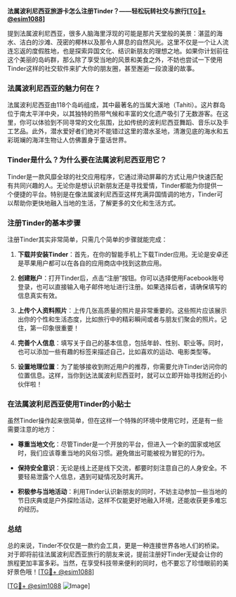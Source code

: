 **法属波利尼西亚旅游卡怎么注册Tinder？——轻松玩转社交与旅行[[TG💪+ @esim1088](https://t.me/s/esim1088)]**

提到法属波利尼西亚，很多人脑海里浮现的可能是那片天堂般的美景：湛蓝的海水、洁白的沙滩、茂密的椰林以及那令人屏息的自然风光。这里不仅是一个让人流连忘返的度假胜地，也是探索异国文化、结识新朋友的理想之地。如果你计划前往这个美丽的岛屿群，那么除了享受当地的风景和美食之外，不妨也尝试一下使用Tinder这样的社交软件来扩大你的朋友圈，甚至邂逅一段浪漫的故事。

### 法属波利尼西亚的魅力何在？

法属波利尼西亚由118个岛屿组成，其中最著名的当属大溪地（Tahiti）。这片群岛位于南太平洋中央，以其独特的热带气候和丰富的文化遗产吸引了无数游客。在这里，你可以体验到不同寻常的文化氛围，比如传统的波利尼西亚舞蹈、音乐以及手工艺品。此外，潜水爱好者们绝对不能错过这里的潜水圣地，清澈见底的海水和五彩斑斓的海洋生物让人仿佛置身于童话世界。

### Tinder是什么？为什么要在法属波利尼西亚用它？

Tinder是一款风靡全球的社交应用程序，它通过滑动屏幕的方式让用户快速匹配有共同兴趣的人。无论你是想认识新朋友还是寻找爱情，Tinder都能为你提供一个便捷的平台。特别是在像法属波利尼西亚这样充满异国情调的地方，Tinder可以帮助你更快地融入当地的生活，了解更多的文化和生活方式。

### 注册Tinder的基本步骤

注册Tinder其实非常简单，只需几个简单的步骤就能完成：

1. **下载并安装Tinder**：首先，在你的智能手机上下载Tinder应用。无论是安卓还是苹果用户都可以在各自的应用商店中找到这款应用。
   
2. **创建账户**：打开Tinder后，点击“注册”按钮。你可以选择使用Facebook账号登录，也可以直接输入电子邮件地址进行注册。如果选择后者，请确保填写的信息真实有效。

3. **上传个人资料照片**：上传几张高质量的照片是非常重要的。这些照片应该展示出你的个性和生活态度，比如旅行中的精彩瞬间或者与朋友们聚会的照片。记住，第一印象很重要！

4. **完善个人信息**：填写关于自己的基本信息，包括年龄、性别、职业等。同时，也可以添加一些有趣的标签来描述自己，比如喜欢的运动、电影类型等。

5. **设置地理位置**：为了能够接收到附近用户的推荐，你需要允许Tinder访问你的位置信息。这样，当你到达法属波利尼西亚时，就可以立即开始寻找附近的小伙伴啦！

### 在法属波利尼西亚使用Tinder的小贴士

虽然Tinder操作起来很简单，但在这样一个特殊的环境中使用它时，还是有一些需要注意的地方：

- **尊重当地文化**：尽管Tinder是一个开放的平台，但进入一个新的国家或地区时，我们应该尊重当地的风俗习惯。避免做出可能被视为冒犯的行为。

- **保持安全意识**：无论是线上还是线下交流，都要时刻注意自己的人身安全。不要轻易泄露个人信息，遇到可疑情况及时离开。

- **积极参与当地活动**：利用Tinder认识新朋友的同时，不妨主动参加一些当地的节日庆典或是户外探险活动，这样不仅能更好地融入环境，还能收获更多难忘的经历。

### 总结

总的来说，Tinder不仅仅是一款约会工具，更是一种连接世界各地人们的桥梁。对于即将前往法属波利尼西亚旅行的朋友来说，提前注册好Tinder无疑会让你的旅程更加丰富多彩。当然，在享受科技带来便利的同时，也不要忘了珍惜眼前的美好景色哦！[[TG💪+ @esim1088](https://t.me/s/esim1088)]

[[TG💪+ @esim1088](https://t.me/s/esim1088) ![Image](https://i.postimg.cc/4NQfJmqS/Snipaste-2025-05-13-00-14-12.png)]
